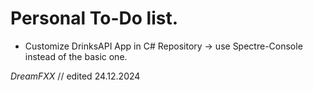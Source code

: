 # Personal To-Do list.

- Customize DrinksAPI App in C# Repository -> use Spectre-Console instead of the basic one.

*DreamFXX* // edited 24.12.2024